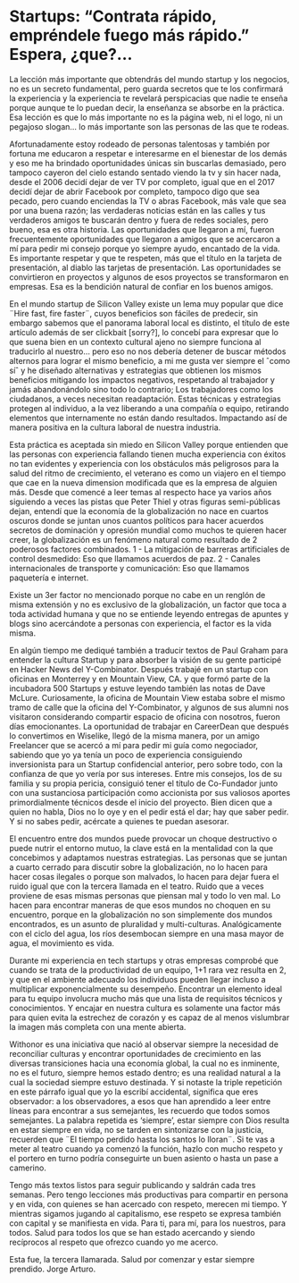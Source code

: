 #  Startups: “Contrata rápido, empréndele fuego más rápido.” Espera, ¿que?…
La lección más importante que obtendrás del mundo startup y los negocios, no es un secreto fundamental, pero guarda secretos que te los confirmará la experiencia y la experiencia te revelará perspicacias que nadie te enseña porque aunque te lo puedan decir, la enseñanza se absorbe en la práctica. Esa lección es que lo más importante no es la página web, ni el logo, ni un pegajoso slogan… lo más importante son las personas de las que te rodeas.

Afortunadamente estoy rodeado de personas talentosas y también por fortuna me educaron a respetar e interesarme en el bienestar de los demás y eso me ha brindado oportunidades únicas sin buscarlas demasiado, pero tampoco cayeron del cielo estando sentado viendo la tv y sin hacer nada, desde el 2006 decidí dejar de ver TV por completo, igual que en el 2017 decidí dejar de abrir Facebook por completo, tampoco digo que sea pecado, pero cuando enciendas la TV o abras Facebook, más vale que sea por una buena razón; las verdaderas noticias están en las calles y tus verdaderos amigos te buscarán dentro y fuera de redes sociales, pero bueno, esa es otra historia. Las oportunidades que llegaron a mí, fueron frecuentemente oportunidades que llegaron a amigos que se acercaron a mí para pedir mi consejo porque yo siempre ayudo, encantado de la vida. Es importante respetar y que te respeten, más que el título en la tarjeta de presentación, al diablo las tarjetas de presentación. Las oportunidades se convirtieron en proyectos y algunos de esos proyectos se transformaron en empresas. Esa es la bendición natural de confiar en los buenos amigos.

En el mundo startup de Silicon Valley existe un lema muy popular que dice ¨Hire fast, fire faster¨, cuyos beneficios son fáciles de predecir, sin embargo sabemos que el panorama laboral local es distinto, el título de este artículo además de ser clickbait [sorry?], lo concebí para expresar que lo que suena bien en un contexto cultural ajeno no siempre funciona al traducirlo al nuestro… pero eso no nos debería detener de buscar métodos alternos para lograr el mismo beneficio, a mi me gusta ver siempre el ˆcomo síˆ y he diseñado alternativas y estrategias que obtienen los mismos beneficios mitigando los impactos negativos, respetando al trabajador y jamás abandonándolo sino todo lo contrario; Los trabajadores como los ciudadanos, a veces necesitan readaptación. Estas técnicas y estrategias protegen al individuo, a la vez liberando a una compañía o equipo, retirando elementos que internamente no están dando resultados. Impactando así de manera positiva en la cultura laboral de nuestra industria.

Esta práctica es aceptada sin miedo en Silicon Valley porque entienden que las personas con experiencia fallando tienen mucha experiencia con éxitos no tan evidentes y experiencia con los obstáculos más peligrosos para la salud del ritmo de crecimiento, el veterano es como un viajero en el tiempo que cae en la nueva dimension modificada que es la empresa de alguien más.
Desde que comencé a leer temas al respecto hace ya varios años siguiendo a veces las pistas que Peter Thiel y otras figuras semi-públicas dejan, entendí que la economía de la globalización no nace en cuartos oscuros donde se juntan unos cuantos políticos para hacer acuerdos secretos de dominación y opresión mundial como muchos te quieren hacer creer, la globalización es un fenómeno natural como resultado de 2 poderosos factores combinados.
1 - La mitigación de barreras artificiales de control desmedido: Eso que llamamos acuerdos de paz.
2 - Canales internacionales de transporte y comunicación: Eso que llamamos paquetería e internet.

Existe un 3er factor no mencionado porque no cabe en un renglón de misma extensión y no es exclusivo de la globalización, un factor que toca a toda actividad humana y que no se entiende leyendo entregas de apuntes y blogs sino acercándote a personas con experiencia, el factor es la vida misma.

En algún tiempo me dediqué también a traducir textos de Paul Graham para entender la cultura Startup y para absorber la visión de su gente participé en Hacker News del Y-Combinator. Después trabajé en un startup con oficinas en Monterrey y en Mountain View, CA. y que formó parte de la incubadora 500 Startups y estuve leyendo también las notas de Dave McLure. Curiosamente, la oficina de Mountain View estaba sobre el mismo tramo de calle que la oficina del Y-Combinator, y algunos de sus alumni nos visitaron considerando compartir espacio de oficina con nosotros, fueron días emocionantes. La oportunidad de trabajar en CareerDean que después lo convertimos en Wiselike, llegó de la misma manera, por un amigo Freelancer que se acercó a mí para pedir mi guía como negociador, sabiendo que yo ya tenía un poco de experiencia consiguiendo inversionista para un Startup confidencial anterior, pero sobre todo, con la confianza de que yo vería por sus intereses. Entre mis consejos, los de su familia y su propia pericia, consiguió tener el título de Co-Fundador junto con una sustanciosa participación como accionista por sus valiosos aportes primordialmente técnicos desde el inicio del proyecto. Bien dicen que a quien no habla, Dios no lo oye y en el pedir está el dar; hay que saber pedir. Y si no sabes pedir, acércate a quienes te puedan asesorar.

El encuentro entre dos mundos puede provocar un choque destructivo o puede nutrir el entorno mutuo, la clave está en la mentalidad con la que concebimos y adaptamos nuestras estrategias. Las personas que se juntan a cuarto cerrado para discutir sobre la globalización, no lo hacen para hacer cosas ilegales o porque son malvados, lo hacen para dejar fuera el ruido igual que con la tercera llamada en el teatro. Ruido que a veces proviene de esas mismas personas que piensan mal y todo lo ven mal. Lo hacen para encontrar maneras de que esos mundos no choquen en su encuentro, porque en la globalización no son simplemente dos mundos encontrados, es un asunto de pluralidad y multi-culturas.
Analógicamente con el ciclo del agua, los ríos desembocan siempre en una masa mayor de agua, el movimiento es vida.

Durante mi experiencia en tech startups y otras empresas comprobé que cuando se trata de la productividad de un equipo, 1+1 rara vez resulta en 2, y que en el ambiente adecuado los individuos pueden llegar incluso a multiplicar exponencialmente su desempeño. Encontrar un elemento ideal para tu equipo involucra mucho más que una lista de requisitos técnicos y conocimientos. Y encajar en nuestra cultura es solamente una factor más para quien evita la estrechez de corazón y es capaz de al menos vislumbrar la imagen más completa con una mente abierta.

Withonor es una iniciativa que nació al observar siempre la necesidad de reconciliar culturas y encontrar oportunidades de crecimiento en las diversas transiciones hacia una economía global, la cual no es inminente, no es el futuro, siempre hemos estado dentro; es una realidad natural a la cual la sociedad siempre estuvo destinada.
Y si notaste la triple repetición en este párrafo igual que yo la escribí accidental, significa que eres observador: a los observadores, a esos que han aprendido a leer entre líneas para encontrar a sus semejantes, les recuerdo que todos somos semejantes.
La palabra repetida es ‘siempre’, estar siempre con Dios resulta en estar siempre en vida, no se tarden en sintonizarse con la justicia, recuerden que ¨El tiempo perdido hasta los santos lo lloran¨. Si te vas a meter al teatro cuando ya comenzó la función, hazlo con mucho respeto y el portero en turno podría conseguirte un buen asiento o hasta un pase a camerino. 

Tengo más textos listos para seguir publicando y saldrán cada tres semanas. Pero tengo lecciones más productivas para compartir en persona y en vida, con quienes se han acercado con respeto, merecen mi tiempo. Y mientras sigamos jugando al capitalismo, ese respeto se expresa también con capital y se manifiesta en vida. Para ti, para mí, para los nuestros, para todos.
Salud para todos los que se han estado acercando y siendo recíprocos al respeto que ofrezco cuando yo me acerco.

Esta fue, la tercera llamarada.
Salud por comenzar y estar siempre prendido.
Jorge Arturo.

